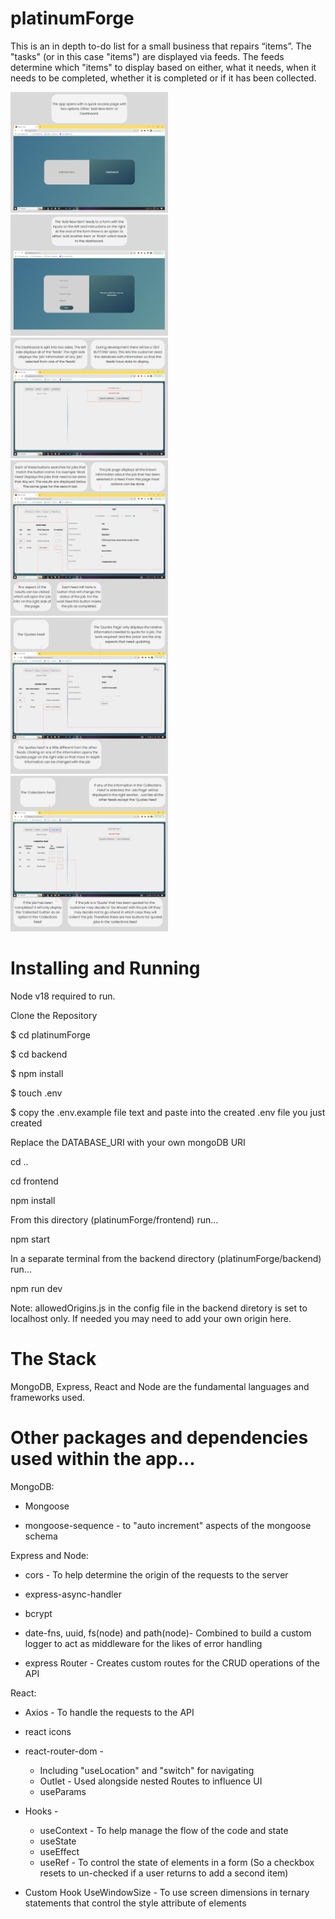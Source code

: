 # platinumForge

This is an in depth to-do list for a small business that repairs “items”. The "tasks" (or in this case "items") are displayed via feeds. The feeds determine which "items" to display based on either, what it needs, when it needs to be completed, whether it is completed or if it has been collected.

[](Brief.txt)

<img src="Screenshots/1welcomeScreenShot.jpg" width=50%>
<img src="Screenshots/2Form.jpg" width=50%>
<img src="Screenshots/3Dashboard.jpg" width=50%>
<img src="Screenshots/4JobPage.jpg" width=50%>
<img src="Screenshots/5QuotesPage.jpg" width=50%>
<img src="Screenshots/6CollectionsFeed.jpg" width=50%>

# Installing and Running

Node v18 required to run.

Clone the Repository

$ cd platinumForge

$ cd backend

$ npm install

$ touch .env

$ copy the .env.example file text and paste into the created .env file you just created

Replace the DATABASE_URI with your own mongoDB URI

cd ..

cd frontend

npm install

From this directory (platinumForge/frontend) run…

npm start

In a separate terminal from the backend directory (platinumForge/backend) run…

npm run dev

Note: allowedOrigins.js in the config file in the backend diretory is set to localhost only. If needed you may need to add your own origin here.

# The Stack

MongoDB, Express, React and Node are the fundamental languages and frameworks used.

# Other packages and dependencies used within the app...

MongoDB:

- Mongoose

- mongoose-sequence - to "auto increment" aspects of the mongoose schema

Express and Node:

- cors - To help determine the origin of the requests to the server

- express-async-handler

- bcrypt

- date-fns, uuid, fs(node) and path(node)- Combined to build a custom logger to act as middleware for the likes of error handling

- express Router - Creates custom routes for the CRUD operations of the API

React:

- Axios - To handle the requests to the API

- react icons

- react-router-dom -

  - Including "useLocation" and "switch" for navigating
  - Outlet - Used alongside nested Routes to influence UI
  - useParams

- Hooks -

  - useContext - To help manage the flow of the code and state
  - useState
  - useEffect
  - useRef - To control the state of elements in a form (So a checkbox resets to un-checked if a user returns to add a second item)

- Custom Hook UseWindowSize - To use screen dimensions in ternary statements that control the style attribute of elements
